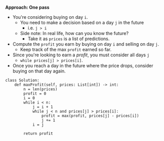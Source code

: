 **Approach: One pass**
* You're considering buying on day `i`.
	* You need to make a decision based on a day `j` in the future
		* i.e. `j > i`
	* Side note: In real life, how can you know the future?
		* Take it as `prices` is a list of predictions.
* Compute the `profit` you earn by buying on day `i` and selling on day `j`.
	* Keep track of the max `profit` earned so far.
* Since you're looking to earn a *profit*, you must consider all days `j`
	* `while prices[j] > prices[i]`.
* Once you reach a day in the future where the price drops, consider buying on that day again. 
```
class Solution:
    def maxProfit(self, prices: List[int]) -> int:
        n = len(prices)
        profit = 0
        i = 0
        while i < n:
            j = i + 1
            while j < n and prices[j] > prices[i]:
                profit = max(profit, prices[j] - prices[i])
                j += 1
            i = j

        return profit
```
